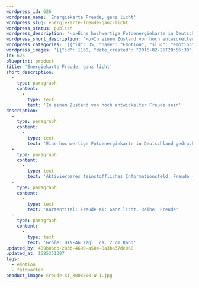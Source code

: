 ```yaml
---
wordpress_id: 626
wordpress_name: 'Energiekarte Freude, ganz licht'
wordpress_slug: energiekarte-freude-ganz-licht
wordpress_status: publish
wordpress_description: '<p>Eine hochwertige Fotoenergiekarte in Deutschland gedruckt und in Handarbeit laminiert.  Sie ist in Postkartengröße (DIN-A6) gut zu transportieren und kann auch auf den Körper aufgelegt werden.</p><p>Aktivierbares feinstoffliches Informationsfeld: Freude - Lichte Emotionalität - Helligkeit - Frieden - Klarheit: In einem Zustand von weit entwickelter Freude sein. Freude ist hier im Sinne einer höheren Bewusstseinshaltung  gemeint, die auf Klarheit auf geistiger, emotionaler und spirituell-multidimensionaler Ebene des Menschen basiert.</p><p>Kartentitel: Freude XI: Ganz licht. Reihe: Freude</p><p>Größe: DIN-A6 zzgl. ca. 2 cm Rand<br />Andere Formate sind individuell für Sie innerhalb weniger Tage herstellbar. Bitte kontaktieren Sie uns hierfür unter <a href="mailto:info@elvedenverlag.de">info@elvedenverlag.de</a>.</p><p><a href="https://my.feenbaum.de/anwendung-energiebilder-foto-laminiert/">Anwendungshinweise</a>      <a href="https://my.feenbaum.de/produktinformationen-fotokarten/">Produktinformationen</a></p>'
wordpress_short_description: '<p>In einem Zustand von hoch entwickelter Freude sein</p>'
wordpress_categories: '[{"id": 35, "name": "Emotion", "slug": "emotion"}, {"id": 23, "name": "Fotokarten", "slug": "fotokarten"}]'
wordpress_images: '[{"id": 1160, "date_created": "2016-02-25T20:56:30", "date_created_gmt": "2016-02-25T18:56:30", "date_modified": "2016-02-25T20:56:30", "date_modified_gmt": "2016-02-25T18:56:30", "src": "https://my.feenbaum.de/wp-content/uploads/2016/02/Freude-XI_800x800-W-1.jpg", "name": "Freude-XI_800x800-W", "alt": ""}]'
id: 626
blueprint: product
title: 'Energiekarte Freude, ganz licht'
short_description:
  -
    type: paragraph
    content:
      -
        type: text
        text: 'In einem Zustand von hoch entwickelter Freude sein'
description:
  -
    type: paragraph
    content:
      -
        type: text
        text: 'Eine hochwertige Fotoenergiekarte in Deutschland gedruckt und in Handarbeit laminiert.  Sie ist in Postkartengröße (DIN-A6) gut zu transportieren und kann auch auf den Körper aufgelegt werden.'
  -
    type: paragraph
    content:
      -
        type: text
        text: 'Aktivierbares feinstoffliches Informationsfeld: Freude - Lichte Emotionalität - Helligkeit - Frieden - Klarheit: In einem Zustand von weit entwickelter Freude sein. Freude ist hier im Sinne einer höheren Bewusstseinshaltung  gemeint, die auf Klarheit auf geistiger, emotionaler und spirituell-multidimensionaler Ebene des Menschen basiert.'
  -
    type: paragraph
    content:
      -
        type: text
        text: 'Kartentitel: Freude XI: Ganz licht. Reihe: Freude'
  -
    type: paragraph
    content:
      -
        type: text
        text: 'Größe: DIN-A6 zzgl. ca. 2 cm Rand'
updated_by: 489b06db-283b-4690-a50e-8a3ba37dc968
updated_at: 1685351307
tags:
  - emotion
  - fotokarten
product_image: Freude-XI_800x800-W-1.jpg
---
```

